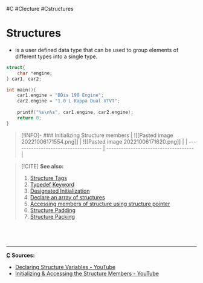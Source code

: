 #C #Clecture #Cstructures 
# Structures
- is a user defined data type that can be used to group elements of different types into a single type.
```C
struct{
	char *engine;
} car1, car2;

int main(){
	car1.engine = "DDis 190 Engine";
	car2.engine = "1.0 L Kappa Dual VTVT";
	
	printf("%s\n%s", car1.engine, car2.engine);
	return 0;
}
```

>[!INFO]- ### Initializing Structure members
| ![[Pasted image 20221006171554.png]] | ![[Pasted image 20221006171620.png]] |
| ------------------------------------ | ------------------------------------ |

>[!CITE] **See also:**
>1.  [Structure Tags](CSTRUCTUREStypes.md)
>2.  [Typedef Keyword](CSTRUCTUREStypedef.md)
>3.  [Designated Initialization](CSTRUCTURESdesignateinitial.md)
>4.  [Declare an array of structures](CSTRUCTURESarraystructure.md)
>5. [Accessing members of structure using structure pointer](CSTRUCTURESpointerstructure.md)
>6. [Structure Padding](CSTRUCTUREpadding.md)
>7. [Structure Packing](CSTRUCTUREpacking.md)

<br>

# 
---
**[C](C#^b07713)**
**Sources:**
- [Declaring Structure Variables - YouTube](https://www.youtube.com/watch?v=3pFSbSVIwKU&list=PLBlnK6fEyqRhX6r2uhhlubuF5QextdCSM&index=151)
- [Initializing & Accessing the Structure Members - YouTube](https://www.youtube.com/watch?v=2DidKZmwNMo&list=PLBlnK6fEyqRhX6r2uhhlubuF5QextdCSM&index=154)